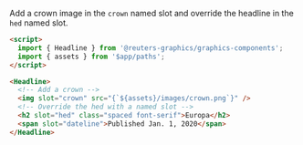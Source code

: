 Add a crown image in the `crown` named slot and override the headline in the `hed` named slot.

```html
<script>
  import { Headline } from '@reuters-graphics/graphics-components';
  import { assets } from '$app/paths';
</script>

<Headline>
  <!-- Add a crown -->
  <img slot="crown" src="{`${assets}/images/crown.png`}" />
  <!-- Override the hed with a named slot -->
  <h2 slot="hed" class="spaced font-serif">Europa</h2>
  <span slot="dateline">Published Jan. 1, 2020</span>
</Headline>
```
